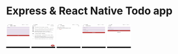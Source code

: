 # Express & React Native Todo app

<img src="screenshots/001.jpeg" width="64" height="64" alt="001">
<img src="screenshots/002.jpeg" width="64" height="64" alt="002">
<img src="screenshots/003.jpeg" width="64" height="64" alt="003">
<img src="screenshots/004.jpeg" width="64" height="64" alt="004">
<img src="screenshots/005.jpeg" width="64" height="64" alt="005">